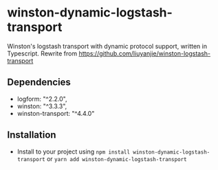 # winston-dynamic-logstash-transport
Winston's logstash transport with dynamic protocol support, written in Typescript.
Rewrite from https://github.com/liuyanjie/winston-logstash-transport

## Dependencies
- logform: "^2.2.0",
- winston: "^3.3.3",
- winston-transport: "^4.4.0"

## Installation
- Install to your project using `npm install winston-dynamic-logstash-transport` or `yarn add winston-dynamic-logstash-transport`

